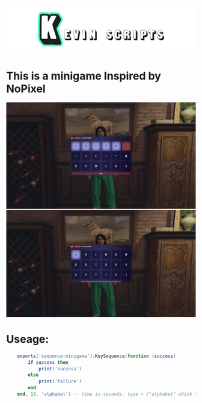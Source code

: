 ![alt text](logowithtext.png)

# This is a minigame Inspired by NoPixel

![Symbols, Letter & Numbers](image.png)
![Letters](image-1.png)

# Useage:

```lua
    exports['sequence-minigame']:KeySequence(function (success)
        if success then
            print('success')
        else
            print('failure')
        end
    end, 10, 'alphabet') -- time in seconds, type = ("alphabet" which show only letters / "all" which shows letters, symbols, and numbers)
```